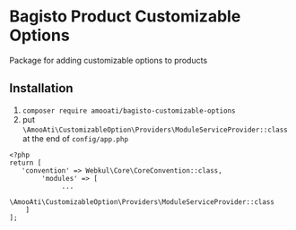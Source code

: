 # Bagisto Product Customizable Options
Package for adding customizable options to products

## Installation

1. `composer require amooati/bagisto-customizable-options`
2. put `\AmooAti\CustomizableOption\Providers\ModuleServiceProvider::class` at the end of `config/app.php`

```
<?php
return [
   'convention' => Webkul\Core\CoreConvention::class,
        'modules' => [
             ...
             \AmooAti\CustomizableOption\Providers\ModuleServiceProvider::class
    ]
];
```